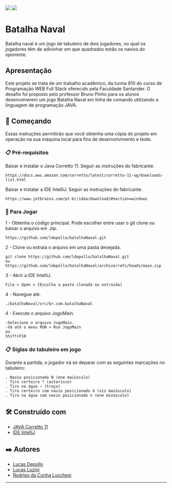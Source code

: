 <img src="https://img.shields.io/badge/java%20corretto-11-blue"/> <img src="https://img.shields.io/badge/IDE-IntelliJ-blue"/>


# Batalha Naval

Batalha naval é um jogo de tabuleiro de dois jogadores, no qual os jogadores
têm de adivinhar em que quadrados estão os navios do oponente.

## Apresentação

Este projeto se trata de um trabalho acadêmico, da turma 810 do curso de Programação WEB Full Stack oferecido pela Faculdade Santander. O desafio foi proposto pelo professor Bruno Pinho para os alunos desenvolverem um jogo Batalha Naval em linha de comando utilizando a linguagem de programação JAVA.

## 🚀 Começando

Essas instruções permitirão que você obtenha uma cópia do projeto em operação na sua máquina local para fins de desenvolvimento e teste.

### 📋 Pré-requisitos

Baixar e instalar o Java Corretto 11. Seguir as instruções do fabricante.

```
https://docs.aws.amazon.com/corretto/latest/corretto-11-ug/downloads-list.html
```
Baixar e instalar a IDE IntelliJ. Seguir as instruções do fabricante.
```
https://www.jetbrains.com/pt-br/idea/download/#section=windows
```

### 🔧 Para Jogar


1 - Obtenha o código principal. Pode escolher entre usar o git clone ou baixar o arquivo em .zip.

```
https://github.com/ldepollo/batalhaNaval.git
```

2 - Clone ou extraia o arquivo em uma pasta desejada.

```
git clone https://github.com/ldepollo/batalhaNaval.git
ou 
https://github.com/ldepollo/batalhaNaval/archive/refs/heads/main.zip
```

3 - Abrir a IDE IntelliJ.
```
File > Open > [Escolha a pasta clonada ou extraída]
```

4 - Navegue até.
```
./batalhaNaval/src/br.com.batalhaNaval
```

4 - Execute o arquivo JogoMain.
```
-Selecione o arquivo JogoMain.
-Vá até o menu RUN > Run JogoMain
ou
Shift+F10
```

### 📋 Siglas do tabuleiro em jogo

Durante a partida, o jogador irá se deparar com as seguintes marcações no tabuleiro:

```
. Navio posicionado N (ene maiúsculo)
. Tiro certeiro * (asterisco)
. Tiro na água – (traço)
. Tiro certeiro com navio posicionado X (xis maiúsculo)
. Tiro na água com navio posicionado n (ene minúsculo)
```

## 🛠️ Construído com

* [JAVA Corretto 11](https://docs.aws.amazon.com/corretto/latest/corretto-11-ug/downloads-list.html)
* [IDE IntelliJ](https://www.jetbrains.com/pt-br/idea/download/#section=windows)


## ✒️ Autores


* [Lucas Depollo](https://github.com/ldepollo)
* [Lucas Luzini](https://github.com/lucasluzini)
* [Rodrigo da Cunha Lucchesi](https://github.com/rolucchesi)


---
